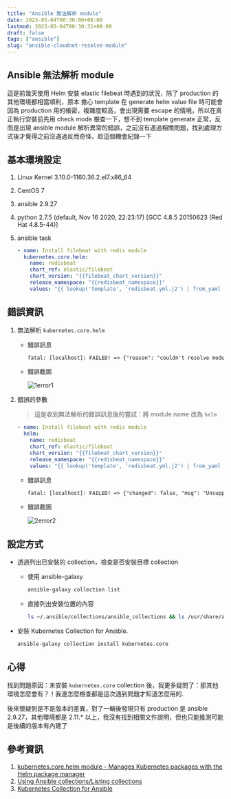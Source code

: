 ```yaml
---
title: "Ansible 無法解析 module"
date: 2023-05-04T00:30:00+08:00
lastmod: 2023-05-04T00:30:31+08:00
draft: false
tags: ["ansible"]
slug: "ansible-cloudnot-resolve-module"
---
```


## Ansible 無法解析 module

這是前幾天使用 Helm 安裝 elastic filebeat 時遇到的狀況，除了 production 的其他環境都相當順利，原本  擔心 template 在 generate helm value file 時可能會因為 production 用的帳密，複雜度較高，會出現需要 escape 的情境，所以在真正執行安裝前先用 check mode 檢查一下，想不到 template generate 正常，反而是出現 ansible module 解析異常的錯誤，之前沒有遇過相關問題，找到處理方式後才覺得之前沒遇過反而奇怪，趁這個機會紀錄一下

## 基本環境設定

1. Linux Kernel 3.10.0-1160.36.2.el7.x86_64
2. CentOS 7
3. ansible 2.9.27
4. python 2.7.5 (default, Nov 16 2020, 22:23:17) [GCC 4.8.5 20150623 (Red Hat 4.8.5-44)]
5. ansible task

    ```yaml
    - name: Install filebeat with redis module
      kubernetes.core.helm:
        name: redisbeat
        chart_ref: elastic/filebeat
        chart_version: "{{filebeat_chart_version}}"
        release_namespace: "{{redisbeat_namespace}}"
        values: "{{ lookup('template', 'redisbeat.yml.j2') | from_yaml }}"
    ```

## 錯誤資訊

1. 無法解析 `kubernetes.core.helm`

    - 錯誤訊息

        ```txt
        fatal: [localhost]: FAILED! => {"reason": "couldn't resolve module/action 'kubernetes.core.helm'. This often indicates a misspelling, missing collection, or incorrect module path.\n\nThe error appears to be in '/home/vqzopdxbwntwtjv/it-automation-redisslowlog/roles/redis-slowlog/tasks/install.yml': line 4, column 3, but may\nbe elsewhere in the file depending on the exact syntax problem.\n\nThe offending line appears to be:\n\n    msg: \"{{ lookup('template', 'redisbeat.yml.j2') | from_yaml }}\"\n- name: Install filebeat with redis module\n  ^ here\n"}
        ```

    - 錯誤截圖

        ![1error1](https://user-images.githubusercontent.com/3851540/236398586-6d0b5340-df3c-407a-8169-95bd1712e4df.png)

2. 錯誤的參數

    > 這是收到無法解析的錯誤訊息後的嘗試：將 module name 改為 `helm`

    ```yaml
    - name: Install filebeat with redis module
      helm:
        name: redisbeat
        chart_ref: elastic/filebeat
        chart_version: "{{filebeat_chart_version}}"
        release_namespace: "{{redisbeat_namespace}}"
        values: "{{ lookup('template', 'redisbeat.yml.j2') | from_yaml }}"
    ```

    - 錯誤訊息

        ```txt
        fatal: [localhost]: FAILED! => {"changed": false, "msg": "Unsupported parameters for (helm) module: chart_ref, chart_version, release_namespace Supported parameters include: chart, disable_hooks, host, name, namespace, port, state, values"}
        ```

    - 錯誤截圖

        ![2error2](https://user-images.githubusercontent.com/3851540/236398542-91e61f09-27af-471c-84d1-295f9db776a8.png)

## 設定方式

- 透過列出已安裝的 collection，檢查是否安裝目標 collection

    - 使用 ansible-galaxy

        ```bash
        ansible-galaxy collection list
        ```

    - 直接列出安裝位置的內容

        ```bash
        ls ~/.ansible/collections/ansible_collections && ls /usr/share/ansible/collections/ansible_collections
        ```

- 安裝 Kubernetes Collection for Ansible.

    ```bash
    ansible-galaxy collection install kubernetes.core
    ```

## 心得

找到問題原因：未安裝 `kubernetes.core` collection 後，我更多疑問了：那其他環境怎麼會有？！我連怎麼檢查都是這次遇到問題才知道怎麼用的. 

後來懷疑到是不是版本的差異，對了一輪後發現只有 production 是 ansible 2.9.27，其他環境都是 2.11.* 以上，我沒有找到相關文件說明，但也只能推測可能是後續的版本有內建了

## 參考資訊

1. [kubernetes.core.helm module - Manages Kubernetes packages with the Helm package manager](https://docs.ansible.com/ansible/latest/collections/kubernetes/core/helm_module.html)
2. [Using Ansible collections/Listing collections](https://docs.ansible.com/ansible/latest/collections_guide/collections_listing.html)
3. [Kubernetes Collection for Ansible](https://galaxy.ansible.com/kubernetes/core?extIdCarryOver=true&sc_cid=701f2000001OH7YAAW)
